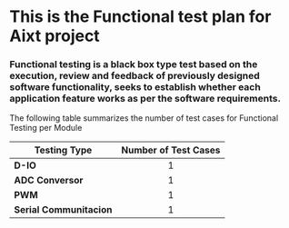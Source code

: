 # This is the Functional test plan for Aixt project

### **Functional testing** is a black box type test based on the execution, review and feedback of previously designed software functionality, seeks to establish whether each application feature works as per the software requirements.


The following table summarizes the number of test cases for Functional Testing per Module

| Testing Type             | Number of Test Cases |
| -------------            | :-------------:      |
| **D-IO**                 | 1                    |
| **ADC Conversor**        | 1                    |
| **PWM**                  | 1                    |
| **Serial Communitacion** | 1                    |